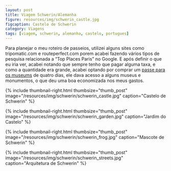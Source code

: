 ```yaml
---
layout: post
title: Viagem Schwerin/Alemanha
figure: resources/img/schwerin_castle.jpg
figcaption: Castelo de Schwerin
category: Viagens
tags: [viagem, schwerin, alemanha, castelo, portugues]
---
```

<!--more-->
Para planejar o meu roteiro de passeios, utilizei alguns sites como tripomatic.com e routeperfect.com porem acabei fazendo vários tipos de pesquisa relacionada a “Top Places Paris” no Google. E após definir o que eu iria ver, acabei notando que sempre tenho que pagar alguma taxa, e como a quantidade era grande, acabei optando por comprar um <a href="http://en.parismuseumpass.com/" target="_blank">passe para os museums</a> de quatro dias, ele dava acesso a alguns museus e monumentos, o que deu uma boa economizada nos meus gastos.

{% include thumbnail-right.html thumbsize="thumb_post" image="/resources/img/schwerin/schwerin_castle.jpg" caption="Castelo de Schwerin" %}

{% include thumbnail-right.html thumbsize="thumb_post" image="/resources/img/schwerin/schwerin_garden.jpg" caption="Jardim do Castelo" %}

{% include thumbnail-right.html thumbsize="thumb_post" image="/resources/img/schwerin/schwerin_frog.jpg" caption="Mascote de Schwerin" %}

{% include thumbnail-right.html thumbsize="thumb_post" image="/resources/img/schwerin/schwerin_streets.jpg" caption="Arquitetura de Schwerin" %}